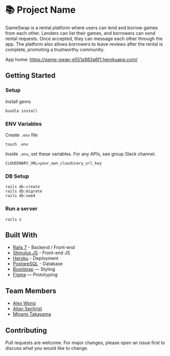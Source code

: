 # 📚 Project Name
GameSwap is a rental platform where users can lend and borrow games from each other. Lenders can list their games, and borrowers can send rental requests. Once accepted, they can message each other through the app. The platform also allows borrowers to leave reviews after the rental is complete, promoting a trustworthy community.

App home: https://game-swap-e551a983a6f1.herokuapp.com/

## Getting Started
### Setup

Install gems
```
bundle install
```

### ENV Variables
Create `.env` file
```
touch .env
```
Inside `.env`, set these variables. For any APIs, see group Slack channel.
```
CLOUDINARY_URL=your_own_cloudinary_url_key
```

### DB Setup
```
rails db:create
rails db:migrate
rails db:seed
```

### Run a server
```
rails s
```

## Built With
- [Rails 7](https://guides.rubyonrails.org/) - Backend / Front-end
- [Stimulus JS](https://stimulus.hotwired.dev/) - Front-end JS
- [Heroku](https://heroku.com/) - Deployment
- [PostgreSQL](https://www.postgresql.org/) - Database
- [Bootstrap](https://getbootstrap.com/) — Styling
- [Figma](https://www.figma.com) — Prototyping

## Team Members
- [Alex Wong](https://github.com/Munkleson)
- [Allan Sechrist](https://github.com/AllanSechrist)
- [Minami Takayama](https://github.com/minami-77)

## Contributing
Pull requests are welcome. For major changes, please open an issue first to discuss what you would like to change.
